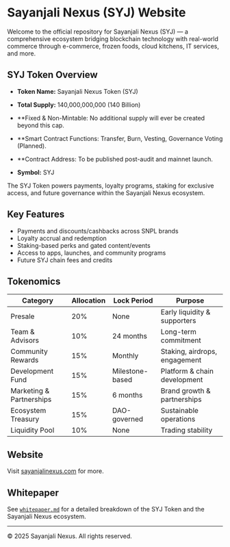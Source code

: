 # Sayanjali Nexus (SYJ) Website

Welcome to the official repository for Sayanjali Nexus (SYJ) — a comprehensive ecosystem bridging blockchain technology with real-world commerce through e-commerce, frozen foods, cloud kitchens, IT services, and more.

## SYJ Token Overview

- **Token Name:** Sayanjali Nexus Token (SYJ)
- **Total Supply:** 140,000,000,000 (140 Billion)
- **Fixed & Non-Mintable: No additional supply will ever be created beyond this cap.
- **Smart Contract Functions: Transfer, Burn, Vesting, Governance Voting (Planned).
- **Contract Address: To be published post-audit and mainnet launch.

- **Symbol:** SYJ

The SYJ Token powers payments, loyalty programs, staking for exclusive access, and future governance within the Sayanjali Nexus ecosystem.

## Key Features

- Payments and discounts/cashbacks across SNPL brands
- Loyalty accrual and redemption
- Staking-based perks and gated content/events
- Access to apps, launches, and community programs
- Future SYJ chain fees and credits

## Tokenomics

| Category                | Allocation | Lock Period       | Purpose                        |
|-------------------------|------------|-------------------|--------------------------------|
| Presale                 | 20%        | None              | Early liquidity & supporters   |
| Team & Advisors         | 10%        | 24 months         | Long-term commitment           |
| Community Rewards       | 15%        | Monthly           | Staking, airdrops, engagement  |
| Development Fund        | 15%        | Milestone-based   | Platform & chain development   |
| Marketing & Partnerships| 15%        | 6 months          | Brand growth & partnerships    |
| Ecosystem Treasury      | 15%        | DAO-governed      | Sustainable operations         |
| Liquidity Pool          | 10%        | None              | Trading stability              |

## Website

Visit [sayanjalinexus.com](https://www.sayanjalinexus.com) for more.

## Whitepaper

See [`whitepaper.md`](./whitepaper.md) for a detailed breakdown of the SYJ Token and the Sayanjali Nexus ecosystem.

---

© 2025 Sayanjali Nexus. All rights reserved.